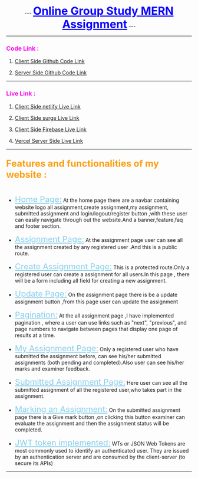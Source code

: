 <p align="center">
 ---
  <b><span style="font-size: 30px ; color: #0A03FC;font-weight:bold"><u>Online Group Study MERN Assignment</u></span></b>
 ---
</p>

---

### <span style=" color: #FA07EF">Code Link : </span>

1. [Client Side Github Code Link](https://github.com/Porgramming-Hero-web-course/b8a11-client-side-mr-tnmy-srkr "https://github.com/Porgramming-Hero-web-course/b8a11-client-side-mr-tnmy-srkr")

2. [Server Side Github Code Link](https://github.com/Porgramming-Hero-web-course/b8a11-server-side-mr-tnmy-srkr "https://github.com/Porgramming-Hero-web-course/b8a11-server-side-mr-tnmy-srkr")

---

### <span style=" color: #FA07EF">Live Link : </span>

1. [ Client Side netlify Live Link](https://online-group-study-mern.netlify.app/ "https://online-group-study-mern.netlify.app/")

2. [ Client Side surge Live Link](https://online-group-study-mern.surge.sh/ "https://online-group-study-mern.surge.sh/")

3. [ Client Side Firebase Live Link](https://online-group-study-mern.web.app/ "https://online-group-study-mern.web.app/")

4. [Vercel Server Side Live Link](https://online-group-study-mern-assignment-11-server.vercel.app/ "https://online-group-study-mern-assignment-11-server.vercel.app/")

---


### <span style=" color: #fc9f11;font-size:25px"> Features and functionalities of my website : </span>

#
- <span style="font-size:22px;color:skyblue;text-decoration:underline">Home Page:</span>
At the home page there are a navbar containing website logo all assignment,create assignment,my assignment, submitted assignment and login/logout/register button ,with these user can easily navigate through out the website.And a banner,feature,faq and footer section.

- <span style="font-size:22px;color:skyblue;text-decoration:underline">Assignment Page:</span> At the assignment page user can see all the assignment  created by any registered user .And this is a public route.

- <span style="font-size:22px;color:skyblue;text-decoration:underline">Create Assignment Page:</span>  This is a protected route.Only a registered user can create a assignment for all users.In this page , there will be a form including all field for creating a new assignment.

- <span style="font-size:22px;color:skyblue;text-decoration:underline">Update Page:</span>
On the assignment page there is be a update assignment button ,from this page user can update the assignment

- <span style="font-size:22px;color:skyblue;text-decoration:underline">Pagination:</span>
At the all assignment page ,I have implemented pagination , where a user can use links such as "next", "previous", and page numbers to navigate between pages that display one page of results at a time.


- <span style="font-size:22px;color:skyblue;text-decoration:underline">My Assignment Page:</span>
 Only a registered user who have submitted the assignment before, can see his/her submitted assignments (both pending and completed).Also user can see his/her marks and examiner feedback.

 - <span style="font-size:22px;color:skyblue;text-decoration:underline">Submitted Assignment Page:</span>
 Here user can see all the submitted assignment of all the registered user,who takes part in the assignment.

 - <span style="font-size:22px;color:skyblue;text-decoration:underline">Marking an Assignment:</span>
 On the submitted assignment page there is a Give mark button ,on clicking this button examiner can evaluate the assignment and then the assignment status will be completed.

 - <span style="font-size:22px;color:skyblue;text-decoration:underline">JWT token implemented:</span>
 WTs or JSON Web Tokens are most commonly used to identify an authenticated user. They are issued by an authentication server and are consumed by the client-server (to secure its APIs)
 
 ---
